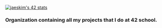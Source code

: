 [![jaeskim's 42 stats](https://badge42.herokuapp.com/api/stats/ple-stra)](https://github.com/JaeSeoKim/badge42)

### Organization containing all my projects that I do at 42 school.
